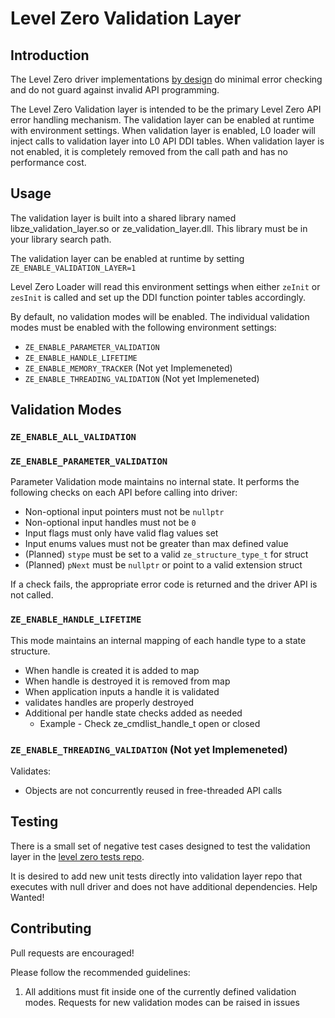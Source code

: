 # Level Zero Validation Layer

## Introduction

The Level Zero driver implementations  [by design](https://spec.oneapi.io/level-zero/latest/core/INTRO.html#error-handling) do minimal error checking and do not guard against invalid API programming. 

The Level Zero Validation layer is intended to be the primary Level Zero API error handling mechanism. The validation layer can be enabled at runtime with environment settings. When validation layer is enabled, L0 loader will inject calls to validation layer into L0 API DDI tables. When validation layer is not enabled, it is completely removed from the call path and has no performance cost.  

## Usage

The validation layer is built into a shared library named libze_validation_layer.so or ze_validation_layer.dll. This library must be in your library search path. 

The validation layer can be enabled at runtime by setting `ZE_ENABLE_VALIDATION_LAYER=1`

Level Zero Loader will read this environment settings when either `zeInit` or `zesInit` is called and set up the DDI function pointer tables accordingly. 

By default, no validation modes will be enabled. The individual validation modes must be enabled with the following environment settings:

- `ZE_ENABLE_PARAMETER_VALIDATION`
- `ZE_ENABLE_HANDLE_LIFETIME`
- `ZE_ENABLE_MEMORY_TRACKER` (Not yet Implemeneted)
- `ZE_ENABLE_THREADING_VALIDATION` (Not yet Implemeneted)


## Validation Modes

### `ZE_ENABLE_ALL_VALIDATION`
### `ZE_ENABLE_PARAMETER_VALIDATION`

Parameter Validation mode maintains no internal state.  It performs the following checks on each API before calling into driver:
- Non-optional input pointers must not be `nullptr`
- Non-optional input handles must not be `0`
- Input flags must only have valid flag values set
- Input enums values must not be greater than max defined value
- (Planned) `stype` must be set to a valid `ze_structure_type_t` for struct
- (Planned) `pNext` must be `nullptr` or point to a valid extension struct

If a check fails, the appropriate error code is returned and the driver API is not called.

### `ZE_ENABLE_HANDLE_LIFETIME`

This mode maintains an internal mapping of each handle type to a state structure.

- When handle is created it is added to map
- When handle is destroyed it is removed from map
- When application inputs a handle it is validated
- validates handles are properly destroyed
- Additional per handle state checks added as needed
    - Example - Check ze_cmdlist_handle_t open or closed


### `ZE_ENABLE_THREADING_VALIDATION` (Not yet Implemeneted)

Validates:
- Objects are not concurrently reused in free-threaded API calls



## Testing

There is a small set of negative test cases designed to test the validation layer in the [level zero tests repo](https://github.com/oneapi-src/level-zero-tests/tree/master/negative_tests).   

It is desired to add new unit tests directly into validation layer repo that executes with null driver and does not have additional dependencies.   Help Wanted!

## Contributing

Pull requests are encouraged!

Please follow the recommended guidelines:

1) All additions must fit inside one of the currently defined validation modes.  Requests for new validation modes can be raised in issues

